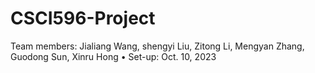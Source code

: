 # CSCI596-Project
Team members: Jialiang Wang, shengyi Liu, Zitong Li, Mengyan Zhang, Guodong Sun, Xinru Hong • Set-up: Oct. 10, 2023
